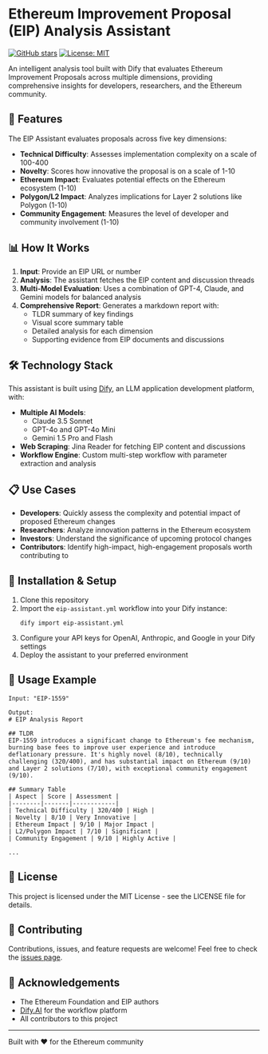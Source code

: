 # Ethereum Improvement Proposal (EIP) Analysis Assistant

[![GitHub stars](https://img.shields.io/github/stars/shaiss/EIP-Analysis-Assistant.svg?style=social&label=Star&maxAge=2592000)](https://github.com/shaiss/EIP-Analysis-Assistant/stargazers/)
[![License: MIT](https://img.shields.io/badge/License-MIT-yellow.svg)](https://opensource.org/licenses/MIT)

An intelligent analysis tool built with Dify that evaluates Ethereum Improvement Proposals across multiple dimensions, providing comprehensive insights for developers, researchers, and the Ethereum community.

## 🚀 Features

The EIP Assistant evaluates proposals across five key dimensions:

- **Technical Difficulty**: Assesses implementation complexity on a scale of 100-400
- **Novelty**: Scores how innovative the proposal is on a scale of 1-10
- **Ethereum Impact**: Evaluates potential effects on the Ethereum ecosystem (1-10)
- **Polygon/L2 Impact**: Analyzes implications for Layer 2 solutions like Polygon (1-10)
- **Community Engagement**: Measures the level of developer and community involvement (1-10)

## 📊 How It Works

1. **Input**: Provide an EIP URL or number
2. **Analysis**: The assistant fetches the EIP content and discussion threads
3. **Multi-Model Evaluation**: Uses a combination of GPT-4, Claude, and Gemini models for balanced analysis
4. **Comprehensive Report**: Generates a markdown report with:
   - TLDR summary of key findings
   - Visual score summary table
   - Detailed analysis for each dimension
   - Supporting evidence from EIP documents and discussions

## 🛠️ Technology Stack

This assistant is built using [Dify](https://dify.ai/), an LLM application development platform, with:

- **Multiple AI Models**:
  - Claude 3.5 Sonnet
  - GPT-4o and GPT-4o Mini
  - Gemini 1.5 Pro and Flash
- **Web Scraping**: Jina Reader for fetching EIP content and discussions
- **Workflow Engine**: Custom multi-step workflow with parameter extraction and analysis

## 📋 Use Cases

- **Developers**: Quickly assess the complexity and potential impact of proposed Ethereum changes
- **Researchers**: Analyze innovation patterns in the Ethereum ecosystem
- **Investors**: Understand the significance of upcoming protocol changes
- **Contributors**: Identify high-impact, high-engagement proposals worth contributing to

## 🔧 Installation & Setup

1. Clone this repository 
2. Import the `eip-assistant.yml` workflow into your Dify instance:
   ```
   dify import eip-assistant.yml
   ```
3. Configure your API keys for OpenAI, Anthropic, and Google in your Dify settings
4. Deploy the assistant to your preferred environment

## 📖 Usage Example

```
Input: "EIP-1559"

Output:
# EIP Analysis Report

## TLDR
EIP-1559 introduces a significant change to Ethereum's fee mechanism, burning base fees to improve user experience and introduce deflationary pressure. It's highly novel (8/10), technically challenging (320/400), and has substantial impact on Ethereum (9/10) and Layer 2 solutions (7/10), with exceptional community engagement (9/10).

## Summary Table
| Aspect | Score | Assessment |
|--------|-------|------------|
| Technical Difficulty | 320/400 | High |
| Novelty | 8/10 | Very Innovative |
| Ethereum Impact | 9/10 | Major Impact |
| L2/Polygon Impact | 7/10 | Significant |
| Community Engagement | 9/10 | Highly Active |

...
```

## 📄 License

This project is licensed under the MIT License - see the LICENSE file for details.

## 🤝 Contributing

Contributions, issues, and feature requests are welcome! Feel free to check the [issues page](https://github.com/yourusername/eip-assistant/issues).

## 🙏 Acknowledgements

- The Ethereum Foundation and EIP authors
- [Dify.AI](https://dify.ai/) for the workflow platform
- All contributors to this project

---

Built with ❤️ for the Ethereum community
